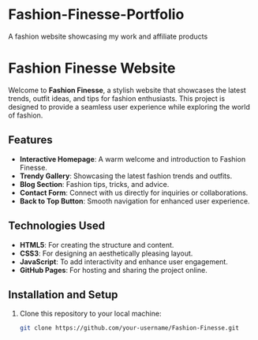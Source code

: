 # Fashion-Finesse-Portfolio
A fashion website showcasing my work and affiliate products
# Fashion Finesse Website

Welcome to **Fashion Finesse**, a stylish website that showcases the latest trends, outfit ideas, and tips for fashion enthusiasts. This project is designed to provide a seamless user experience while exploring the world of fashion.

## Features
- **Interactive Homepage**: A warm welcome and introduction to Fashion Finesse.
- **Trendy Gallery**: Showcasing the latest fashion trends and outfits.
- **Blog Section**: Fashion tips, tricks, and advice.
- **Contact Form**: Connect with us directly for inquiries or collaborations.
- **Back to Top Button**: Smooth navigation for enhanced user experience.

## Technologies Used
- **HTML5**: For creating the structure and content.
- **CSS3**: For designing an aesthetically pleasing layout.
- **JavaScript**: To add interactivity and enhance user engagement.
- **GitHub Pages**: For hosting and sharing the project online.

## Installation and Setup
1. Clone this repository to your local machine:
   ```bash
   git clone https://github.com/your-username/Fashion-Finesse.git
